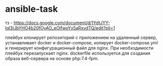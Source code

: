 # ansible-task
тз - https://docs.google.com/document/d/1YdtJYY-lql3IJbYHO4b20fOyAO_eOlfwoYx5aRxvdTQ/edit?pli=1

плейбук клонирует репозиторий с приложением на удаленный сервер, устанавливает docker и docker-compose, копирует docker-compose.yml и генерирует конфигурационный файл для nginx. При необходимости плейбук перезапускает nginx. dockerfile используется для создания образа веб-сервера на основе php:7.4-fpm.
